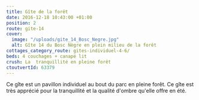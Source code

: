 ```yaml
---
title: Gîte de la forêt
date: 2016-12-18 10:43:00 +01:00
position: 2
route: gite-14
cover:
  image: "/uploads/gite_14_Bosc_Negre.jpg"
  alt: Gîte 14 du Bosc Nègre en plein milieu de la forêt
cottages_category_route: gites-individuel-4-6/
beds: 4 couchages + canapé lit
crush: La  tranquillité en pleine forêt
ctoutvertId: 63379
---
```


Ce gîte est un pavillon individuel au bout du parc en pleine forêt. Ce gîte est très apprécié pour la tranquillité et la qualité d'ombre qu'elle offre en été.